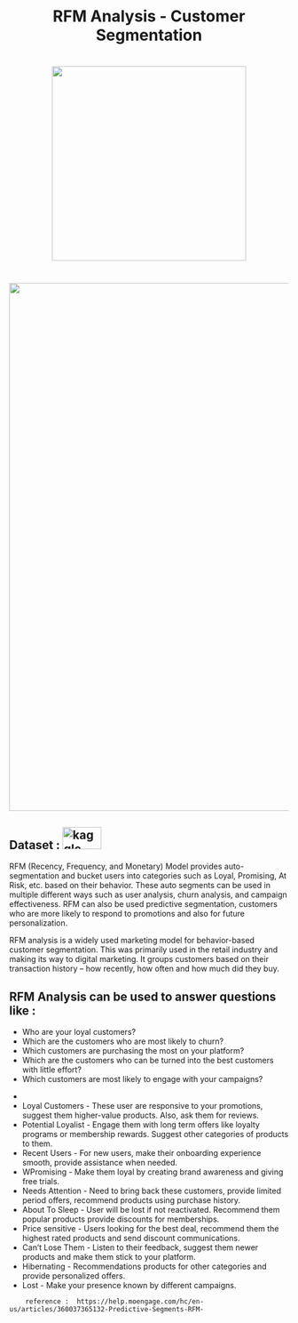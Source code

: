 


<h1 align="center"> RFM Analysis - Customer Segmentation <h1/>

<h1 align="center"><img src="https://media.giphy.com/media/l3q2PGmHtZs0olRjW/giphy.gif" width="350px" /></h1>


<h1 align="center"><img src="https://d35fo82fjcw0y8.cloudfront.net/2018/03/01012156/RFMgrid.gif" width="950px" /></h1>

<h2> Dataset  :   <a href="https://www.kaggle.com/kabilan45/online-retail-ii-dataset" target="_blank"> <img src="https://www.kaggle.com/static/images/site-logo.png" alt="kaggle" width="70" height="40"/> </a> </h2>



<p> RFM (Recency, Frequency, and Monetary) Model provides auto-segmentation and bucket users into categories such as Loyal, Promising, At Risk, etc. based on their behavior. These auto segments can be used in multiple different ways such as user analysis, churn analysis, and campaign effectiveness. RFM can also be used predictive segmentation, customers who are more likely to respond to promotions and also for future personalization.

RFM analysis is a widely used marketing model for behavior-based customer segmentation. This was primarily used in the retail industry and making its way to digital marketing. It groups customers based on their transaction history – how recently, how often and how much did they buy.

<h2>RFM Analysis can be used to answer questions like : </h2>

<ul>
  <li>Who are your loyal customers?</li>
  <li>Which are the customers who are most likely to churn?</li>
  <li>Which customers are purchasing the most on your platform?</li>
  <li>Which are the customers who can be turned into the best customers with little effort?</li>
  <li>Which customers are most likely to engage with your campaigns?</li>
</ul> 

<ul>
  <li><Champions-  Reward these users. They promote your products, they can be early adopters for your new launches.</li>
  <li>Loyal Customers - These user are responsive to your promotions, suggest them higher-value products. Also, ask them for reviews.</li>
  <li>Potential Loyalist - Engage them with long term offers like loyalty programs or membership rewards. Suggest other categories of products to them.</li>
  <li>Recent Users - For new users, make their onboarding experience smooth, provide assistance when needed.</li>
  <li>WPromising - Make them loyal by creating brand awareness and giving free trials.</li>
  
  <li>Needs Attention - Need to bring back these customers, provide limited period offers, recommend products using purchase history.</li>
  <li>About To Sleep - User will be lost if not reactivated. Recommend them popular products provide discounts for memberships.</li>
  <li>Price sensitive - Users looking for the best deal, recommend them the highest rated products and send discount communications.</li>
  
  <li>Can’t Lose Them - Listen to their feedback, suggest them newer products and make them stick to your platform.</li>
  <li>Hibernating - Recommendations products for other categories and provide personalized offers.</li>
  <li>Lost - Make your presence known by different campaigns. </li>

</ul> 


    	reference :  https://help.moengage.com/hc/en-us/articles/360037365132-Predictive-Segments-RFM-
  <p/>


